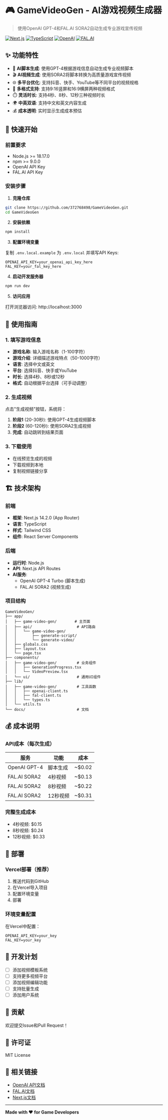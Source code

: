 # 🎮 GameVideoGen - AI游戏视频生成器

> 使用OpenAI GPT-4和FAL.AI SORA2自动生成专业游戏宣传视频

[![Next.js](https://img.shields.io/badge/Next.js-14.2.0-black)](https://nextjs.org/)
[![TypeScript](https://img.shields.io/badge/TypeScript-5.0-blue)](https://www.typescriptlang.org/)
[![OpenAI](https://img.shields.io/badge/OpenAI-GPT--4-green)](https://openai.com/)
[![FAL.AI](https://img.shields.io/badge/FAL.AI-SORA2-purple)](https://fal.ai/)

## ✨ 功能特性

- 🤖 **AI脚本生成**: 使用GPT-4根据游戏信息自动生成专业视频脚本
- 🎬 **AI视频生成**: 使用SORA2将脚本转换为高质量游戏宣传视频
- 🌐 **多平台优化**: 支持抖音、快手、YouTube等不同平台的视频规格
- 🎨 **多格式支持**: 支持9:16竖屏和16:9横屏两种视频格式
- ⏱️ **灵活时长**: 支持4秒、8秒、12秒三种视频时长
- 🌍 **中英双语**: 支持中文和英文内容生成
- 💰 **成本透明**: 实时显示生成成本预估

## 🚀 快速开始

### 前置要求

- Node.js >= 18.17.0
- npm >= 9.0.0
- OpenAI API Key
- FAL.AI API Key

### 安装步骤

1. **克隆仓库**

```bash
git clone https://github.com/372768498/GameVideoGen.git
cd GameVideoGen
```

2. **安装依赖**

```bash
npm install
```

3. **配置环境变量**

复制 `.env.local.example` 为 `.env.local` 并填写API Keys:

```env
OPENAI_API_KEY=your_openai_api_key_here
FAL_KEY=your_fal_key_here
```

4. **启动开发服务器**

```bash
npm run dev
```

5. **访问应用**

打开浏览器访问: http://localhost:3000

## 📖 使用指南

### 1. 填写游戏信息

- **游戏名称**: 输入游戏名称（1-100字符）
- **游戏介绍**: 详细描述游戏特点（50-1000字符）
- **语言**: 选择中文或英文
- **平台**: 选择抖音、快手或YouTube
- **时长**: 选择4秒、8秒或12秒
- **格式**: 自动根据平台选择（可手动调整）

### 2. 生成视频

点击"生成视频"按钮，系统将：

1. **阶段1** (20-30秒): 使用GPT-4生成视频脚本
2. **阶段2** (60-120秒): 使用SORA2生成视频
3. **完成**: 自动跳转到结果页面

### 3. 下载使用

- 在线预览生成的视频
- 下载视频到本地
- 复制视频链接分享

## 🏗️ 技术架构

### 前端

- **框架**: Next.js 14.2.0 (App Router)
- **语言**: TypeScript
- **样式**: Tailwind CSS
- **组件**: React Server Components

### 后端

- **运行时**: Node.js
- **API**: Next.js API Routes
- **AI服务**:
  - OpenAI GPT-4 Turbo (脚本生成)
  - FAL.AI SORA2 (视频生成)

### 项目结构

```
GameVideoGen/
├── app/
│   ├── game-video-gen/        # 主页面
│   ├── api/                    # API路由
│   │   └── game-video-gen/
│   │       ├── generate-script/
│   │       └── generate-video/
│   ├── globals.css
│   ├── layout.tsx
│   └── page.tsx
├── components/
│   ├── game-video-gen/         # 业务组件
│   │   ├── GenerationProgress.tsx
│   │   └── VideoPreview.tsx
│   └── ui/                     # 通用UI组件
├── lib/
│   ├── game-video-gen/         # 工具函数
│   │   ├── openai-client.ts
│   │   ├── fal-client.ts
│   │   └── types.ts
│   └── utils.ts
└── docs/                       # 文档
```

## 💰 成本说明

### API成本（每次生成）

| 服务 | 功能 | 成本 |
|------|------|------|
| OpenAI GPT-4 | 脚本生成 | ~$0.02 |
| FAL.AI SORA2 | 4秒视频 | ~$0.13 |
| FAL.AI SORA2 | 8秒视频 | ~$0.22 |
| FAL.AI SORA2 | 12秒视频 | ~$0.31 |

### 完整生成成本

- 4秒视频: $0.15
- 8秒视频: $0.24
- 12秒视频: $0.33

## 🚀 部署

### Vercel部署（推荐）

1. 推送代码到GitHub
2. 在Vercel导入项目
3. 配置环境变量
4. 部署

### 环境变量配置

在Vercel中配置：

```
OPENAI_API_KEY=your_key
FAL_KEY=your_key
```

## 📝 开发计划

- [ ] 添加视频模板系统
- [ ] 支持更多视频平台
- [ ] 添加视频编辑功能
- [ ] 支持批量生成
- [ ] 添加用户系统

## 🤝 贡献

欢迎提交Issue和Pull Request！

## 📄 许可证

MIT License

## 🔗 相关链接

- [OpenAI API文档](https://platform.openai.com/docs)
- [FAL.AI文档](https://fal.ai/docs)
- [Next.js文档](https://nextjs.org/docs)

---

**Made with ❤️ for Game Developers**
